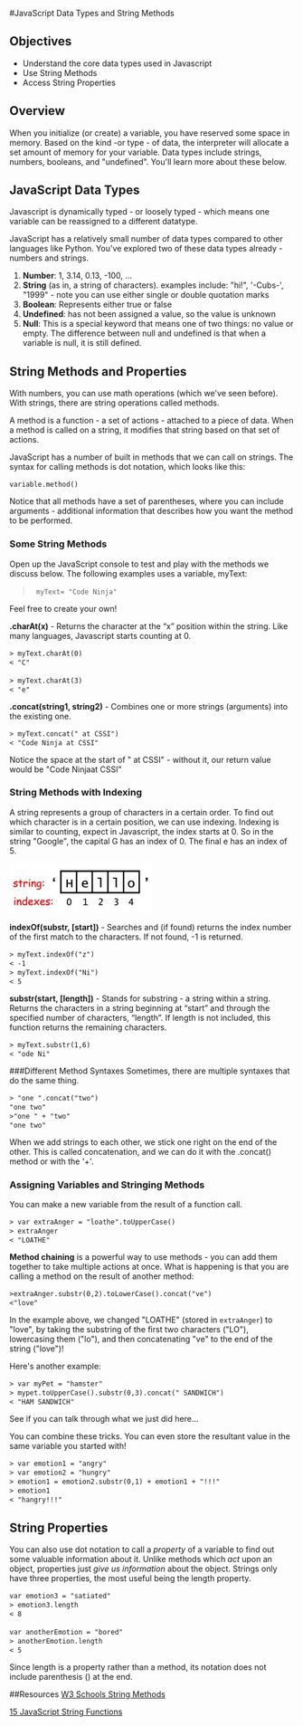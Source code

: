 
#JavaScript Data Types and String Methods

## Objectives
+ Understand the core data types used in Javascript
+ Use String Methods
+ Access String Properties

## Overview

When you initialize (or create) a variable, you have reserved some space in memory. Based on the kind -or type - of data, the interpreter will allocate a set amount of memory for your variable. Data types include strings, numbers, booleans, and "undefined". You'll learn more about these below.

## JavaScript Data Types

Javascript is dynamically typed - or loosely typed - which means one variable can be reassigned to a different datatype.

JavaScript has a relatively small number of data types compared to other languages like Python. You've explored two of these data types already - numbers and strings.

1. **Number**: 1, 3.14, 0.13, -100, …
2. **String** (as in, a string of characters). examples include: "hi!", '-Cubs-', "1999" - note you can use either single or double quotation marks
3. **Boolean**: Represents either true or false
4. **Undefined**: has not been assigned a value, so the value is unknown
5. **Null**: This is a special keyword that means one of two things: no value or empty. The difference between null and undefined is that when a variable is null, it is still defined.

## String Methods and Properties

With numbers, you can use math operations (which we've seen before). With strings, there are string operations called methods.

A method is a function - a set of actions - attached to a piece of data. When a method is called on a string, it modifies that string based on that set of actions.

JavaScript has a number of built in methods that we can call on strings. The syntax for calling methods is dot notation, which looks like this:
```
variable.method()
```

Notice that all methods have a set of parentheses, where you can include arguments - additional information that describes how you want the method to be performed.

### Some String Methods

Open up the JavaScript console to test and play with the methods we discuss below. The following examples uses a variable, myText:

> ` myText= "Code Ninja"`

Feel free to create your own!

**.charAt(x)** - Returns the character at the “x” position within the string. Like many languages, Javascript starts counting at 0.
```
> myText.charAt(0)
< "C"

> myText.charAt(3)
< "e"
```
**.concat(string1, string2)** - Combines one or more strings (arguments) into the existing one.
```
> myText.concat(" at CSSI")
< "Code Ninja at CSSI"
```

Notice the space at the start of " at CSSI" - without it, our return value would be "Code Ninjaat CSSI"

### String Methods with Indexing

A string represents a group of characters in a certain order. To find out which character is in a certain position, we can use indexing. Indexing is similar to counting, expect in Javascript, the index starts at 0. So in the string "Google", the capital G has an index of 0. The final e has an index of 5.

![example of string index](index.jpg)

**indexOf(substr, [start])** - Searches and (if found) returns the index number of the first match to the characters. If not found, -1 is returned.
```
> myText.indexOf("z")
< -1
> myText.indexOf("Ni")
< 5
```

**substr(start, [length])** - Stands for substring - a string within a string. Returns the characters in a string beginning at “start” and through the specified number of characters, “length”. If length is not included, this function returns the remaining characters.
```
> myText.substr(1,6)
< "ode Ni"
```

###Different Method Syntaxes
Sometimes, there are multiple syntaxes that do the same thing.
```
> "one ".concat("two")
"one two"
>"one " + "two"
"one two"
```
When we add strings to each other, we stick one right on the end of the other. This is called concatenation, and we can do it with the .concat() method or with the '+'.


### Assigning Variables and Stringing Methods
You can make a new variable from the result of a function call.
```
> var extraAnger = "loathe".toUpperCase()
> extraAnger
< "LOATHE"
```

**Method chaining** is a powerful way to use methods - you can add them together to take multiple actions at once. What is happening is that you are calling a method on the result of another method:

```
>extraAnger.substr(0,2).toLowerCase().concat("ve")
<"love"
```
In the example above, we changed "LOATHE" (stored in `extraAnger`) to "love", by taking the substring of the first two characters ("LO"), lowercasing them ("lo"), and then concatenating "ve" to the end of the string ("love")!

Here's another example:
```
> var myPet = "hamster"
> mypet.toUpperCase().substr(0,3).concat(" SANDWICH")
< "HAM SANDWICH"
```
See if you can talk through what we just did here...

You can combine these tricks. You can even store the resultant value in the same variable you started with!
```
> var emotion1 = "angry"
> var emotion2 = "hungry"
> emotion1 = emotion2.substr(0,1) + emotion1 + "!!!"
> emotion1
< "hangry!!!"
```

## String Properties
You can also use dot notation to call a *property* of a variable to find out some valuable information about it. Unlike methods which *act* upon an object, properties just *give us information* about the object. Strings only have three properties, the most useful being the length property.
```
var emotion3 = "satiated"
> emotion3.length
< 8

var anotherEmotion = "bored"
> anotherEmotion.length
< 5
```
Since length is a property rather than a method, its notation does not include parenthesis () at the end.

##Resources
[W3 Schools String Methods](http://www.w3schools.com/js/js_string_methods.asp)

[15 JavaScript String Functions](http://www.sitepoint.com/15-javascript-string-functions/)
